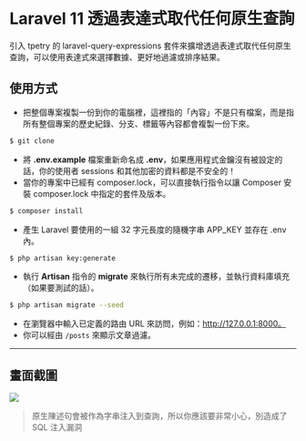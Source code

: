 # Laravel 11 透過表達式取代任何原生查詢

引入 tpetry 的 laravel-query-expressions 套件來擴增透過表達式取代任何原生查詢，可以使用表達式來選擇數據、更好地過濾或排序結果。

## 使用方式
- 把整個專案複製一份到你的電腦裡，這裡指的「內容」不是只有檔案，而是指所有整個專案的歷史紀錄、分支、標籤等內容都會複製一份下來。
```sh
$ git clone
```
- 將 __.env.example__ 檔案重新命名成 __.env__，如果應用程式金鑰沒有被設定的話，你的使用者 sessions 和其他加密的資料都是不安全的！
- 當你的專案中已經有 composer.lock，可以直接執行指令以讓 Composer 安裝 composer.lock 中指定的套件及版本。
```sh
$ composer install
```
- 產生 Laravel 要使用的一組 32 字元長度的隨機字串 APP_KEY 並存在 .env 內。
```sh
$ php artisan key:generate
```
- 執行 __Artisan__ 指令的 __migrate__ 來執行所有未完成的遷移，並執行資料庫填充（如果要測試的話）。
```sh
$ php artisan migrate --seed
```
- 在瀏覽器中輸入已定義的路由 URL 來訪問，例如：http://127.0.0.1:8000。
- 你可以經由 `/posts` 來顯示文章過濾。

----

## 畫面截圖
![](https://i.imgur.com/BTH4zmI.png)
> 原生陳述句會被作為字串注入到查詢，所以你應該要非常小心，別造成了 SQL 注入漏洞
